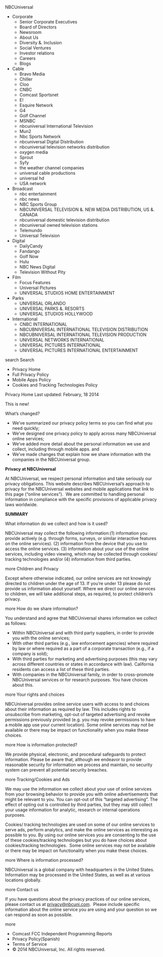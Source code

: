 NBCUniversal

*   Corporate
    *   Senior Corporate Executives
    *   Board of Directors
    *   Newsroom
    *   About Us
    *   Diversity &. Inclusion
    *   Social Ventures
    *   Investor relations
    *   Careers
    *   Blogs
*   Cable
    *   Bravo Media
    *   Chiller
    *   Cloo
    *   CNBC
    *   Comcast Sportsnet
    *   E!
    *   Esquire Network
    *   G4
    *   Golf Channel
    *   MSNBC
    *   nbcuniversal International Television
    *   Mun2
    *   Nbc Sports Network
    *   nbcuniversal Digital Distribution
    *   nbcuniversal television networks distribution
    *   oxygen media
    *   Sprout
    *   Syfy
    *   the weather channel companies
    *   universal cable productions
    *   universal hd
    *   USA network
*   Broadcast
    *   nbc entertainment
    *   nbc news
    *   NBC Sports Group
    *   NBCUNIVERSAL TELEVISION &. NEW MEDIA DISTRIBUTION, US &. CANADA
    *   nbcuniversal domestic television distribution
    *   nbcuniversal owned television stations
    *   Telemundo
    *   Universal Television
*   Digital
    *   DailyCandy
    *   Fandango
    *   Golf Now
    *   Hulu
    *   NBC News Digital
    *   Television Without Pity
*   Film
    *   Focus Features
    *   Universal Pictures
    *   UNIVERSAL STUDIOS HOME ENTERTAINMENT
*   Parks
    *   UNIVERSAL ORLANDO
    *   UNIVERSAL PARKS &. RESORTS
    *   UNIVERSAL STUDIOS HOLLYWOOD
*   International
    *   CNBC INTERNATIONAL
    *   NBCUBNIVERSAL INTERNATIONAL TELEVISION DISTRIBUTION
    *   NBCUBNIVERSAL INTERNATIONAL TELEVISION PRODUCTION
    *   UNIVERSAL NETWORKS INTERNATIONAL
    *   UNIVERSAL PICTURES INTERNATIONAL
    *   UNIVERSAL PICTURES INTERNATIONAL ENTERTAINMENT

search Search

*   Privacy Home
*   Full Privacy Policy
*   Mobile Apps Policy
*   Cookies and Tracking Technologies Policy

Privacy Home Last updated: February, 18 2014

This is new!

What’s changed?

*   We’ve summarized our privacy policy terms so you can find what you need quickly;
*   We’ve designed one privacy policy to apply across many NBCUniversal online services;
*   We’ve added more detail about the personal information we use and collect, including through mobile apps. and
*   We’ve made changes that explain how we share information with the companies in the NBCUniversal group.

**Privacy at NBCUniversal**

At NBCUniversal, we respect personal information and take seriously our privacy obligations. This website describes NBCUniversal’s approach to privacy for the NBCUniversal websites and mobile applications that link to this page (“online services”).  We are committed to handling personal information in compliance with the specific provisions of applicable privacy laws worldwide.

**SUMMARY**

What information do we collect and how is it used?

NBCUniversal may collect the following information:(1) information you provide actively (e.g. through forms, surveys, or similar interactive features on the online services). (2) information from the device that you use to access the online services. (3) information about your use of the online services, including video viewing, which may be collected through cookies/ tracking technologies and/or (4) information from third parties.

more Children and Privacy

Except where otherwise indicated, our online services are not knowingly directed to children under the age of 13. If you’re under 13 please do not provide us information about yourself. Where we direct our online services to children, we will take additional steps, as required, to protect children’s privacy.

more How do we share information?

You understand and agree that NBCUniversal shares information we collect as follows:

*   Within NBCUniversal and with third party suppliers, in order to provide you with the online services;
*   With other third parties (e.g., law enforcement agencies) where required by law or where required as a part of a corporate transaction (e.g., if a company is sold);
*   With third parties for marketing and advertising purposes (this may vary across different countries or states in accordance with law). California residents can access a list of these third parties.
*   With companies in the NBCUniversal family, in order to cross-promote NBCUniversal services or for research purposes. You have choices about this.

more Your rights and choices

NBCUniversal provides online service users with access to and choices about their information as required by law. This includes rights to unsubscribe from marketing, opt-out of targeted advertising and revoke permissions previously provided (e.g. you may revoke permissions to have a mobile app use your current location). Some online services may not be available or there may be impact on functionality when you make these choices.

more How is information protected?

We provide physical, electronic, and procedural safeguards to protect information. Please be aware that, although we endeavor to provide reasonable security for information we process and maintain, no security system can prevent all potential security breaches.

more Tracking/Cookies and Ads

We may use the information we collect about your use of online services from your browsing behavior to provide you with online advertisements that might be relevant to you. You can opt-out of this “targeted advertising”. The effect of opting out is controlled by third parties, but they may still collect your usage information for analytic, research or internal operations purposes.

Cookies/ tracking technologies are used on some of our online services to serve ads, perform analytics, and make the online services as interesting as possible to you. By using our online services you are consenting to the use of these cookies/tracking technologies but you do have choices about cookies/tracking technologies.  Some online services may not be available or there may be impact on functionality when you make these choices.

more Where is information processed?

NBCUniversal is a global company with headquarters in the United States. Information may be processed in the United States, as well as at various locations globally.

more Contact us

If you have questions about the privacy practices of our online services, please contact us at privacy@nbcuni.com.  Please include specific information about the online service you are using and your question so we can respond as soon as possible.

more

*   Comcast FCC Independent Programming Reports
*   Privacy Policy(Spanish)
*   Terms of Service
*   © 2014 NBCUniversal, Inc. All rights reserved.